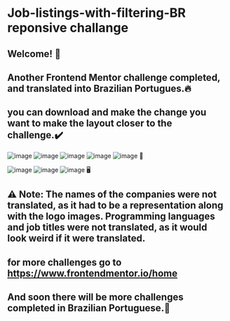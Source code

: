 # Job-listings-with-filtering-BR reponsive challange
## Welcome! 👋
## Another Frontend Mentor challenge completed, and translated into Brazilian Portugues.🔥
## you can download and make the change you want to make the layout closer to the challenge.✔️
![image](https://user-images.githubusercontent.com/94203956/193297256-e8f25a1d-9ba5-41b2-825d-87e9be5cb785.png)
![image](https://user-images.githubusercontent.com/94203956/193298279-5f6aca52-8706-4dc0-9650-44c50855226f.png)
![image](https://user-images.githubusercontent.com/94203956/193297455-84e01741-5644-4355-98c0-9b37e25c3989.png)
![image](https://user-images.githubusercontent.com/94203956/193297549-4f85b34e-c5a4-424e-8df7-064b7182f885.png)
![image](https://user-images.githubusercontent.com/94203956/193297630-f375a937-c415-48c5-ac22-8596041ef068.png) 📱

![image](https://user-images.githubusercontent.com/94203956/193297853-8668e4a0-c94a-4c6a-8fda-1e06d6518f4b.png)
![image](https://user-images.githubusercontent.com/94203956/193297946-59237f90-d902-482e-a321-3940c9cea37a.png)
![image](https://user-images.githubusercontent.com/94203956/193298045-96b0538e-d60e-4c35-a962-817c41cde758.png) 🖥️

## ⚠️ Note: The names of the companies were not translated, as it had to be a representation along with the logo images. Programming languages and job titles were not translated, as it would look weird if it were translated.
## for more challenges go to https://www.frontendmentor.io/home
## And soon there will be more challenges completed in Brazilian Portuguese.💪
